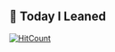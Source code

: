 ## 📖 Today I Leaned

[![HitCount](http://hits.dwyl.com/fdsfdsg/TIL.svg)](http://hits.dwyl.com/fdsfdsg/TIL)
